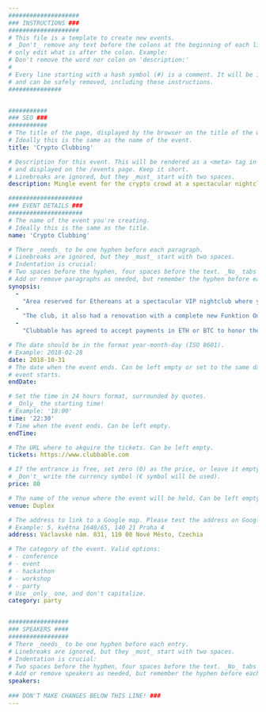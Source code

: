 ```yaml
---
####################
### INSTRUCTIONS ###
####################
# This file is a template to create new events.
# _Don't_ remove any text before the colons at the beginning of each line,
# only edit what is after the colon. Example:
# Don't remove the word nor colon on 'description:'
#
# Every line starting with a hash symbol (#) is a comment. It will be ignored
# and can be safely removed, including these instructions.
###############


###########
### SEO ###
###########
# The title of the page, displayed by the browser on the title of the window.
# Ideally this is the same as the name of the event.
title: 'Crypto Clubbing'

# Description for this event. This will be rendered as a <meta> tag in the HTML,
# and displayed on the /events page. Keep it short.
# Linebreaks are ignored, but they _must_ start with two spaces.
description: Mingle event for the crypto crowd at a spectacular nightclub

#####################
### EVENT DETAILS ###
#####################
# The name of the event you're creating.
# Ideally this is the same as the title.
name: 'Crypto Clubbing'

# There _needs_ to be one hyphen before each paragraph.
# Linebreaks are ignored, but they _must_ start with two spaces.
# Indentation is crucial:
# Two spaces before the hyphen, four spaces before the text. _No_ tabs allowed.
# Add or remove paragraphs as needed, but remember the hyphen before each entry.
synopsis:
  -
    "Area reserved for Ethereans at a spectacular VIP nightclub where you book a VIP table for you and your crew for 96 Euro per person in the Clubbable app. This consists of 16 Euro for the entry then a minimum drinks spend of 80 Eur."
  -   
    "The club, it also had a renovation with a complete new Funktion One sound system and new VIP seating,  I can book for you luxury tables in the mezzanine of our 7th floor club area directly over the DJ, where you will have access to the VIP deck, priority admission, personal care and also a beautiful view over the dance floor." 
  -  
    "Clubbable has agreed to accept payments in ETH or BTC to honor the spirit of the conference." 

# The date should be in the format year-month-day (ISO 8601).
# Example: 2018-02-28
date: 2018-10-31
# The date when the event ends. Can be left empty or set to the same day the
# event starts.
endDate: 

# Set the time in 24 hours format, surrounded by quotes.
# _Only_ the starting time!
# Example: '18:00'
time: '22:30'
# Time when the event ends. Can be left empty.
endTime: 

# The URL where to akquire the tickets. Can be left empty.
tickets: https://www.clubbable.com

# If the entrance is free, set zero (0) as the price, or leave it empty.
# _Don't_ write the currency symbol (€ symbol will be used).
price: 80

# The name of the venue where the event will be held. Can be left empty.
venue: Duplex

# The address to link to a Google map. Please test the address on Google Maps.
# Example: 5. května 1640/65, 140 21 Praha 4
address: Václavské nám. 831, 110 00 Nové Město, Czechia

# The category of the event. Valid options:
# - conference
# - event
# - hackathon
# - workshop
# - party
# Use _only_ one, and don't capitalize.
category: party


#################
### SPEAKERS ####
#################
# There _needs_ to be one hyphen before each entry.
# Linebreaks are ignored, but they _must_ start with two spaces.
# Indentation is crucial:
# Two spaces before the hyphen, four spaces before the text. _No_ tabs allowed.
# Add or remove speakers as needed, but remember the hyphen before each entry.
speakers:
 
### DON'T MAKE CHANGES BELOW THIS LINE! ###
---
```

<!-- ### DON'T MAKE CHANGES BELOW THIS LINE! ### -->

<Event-Content/>
